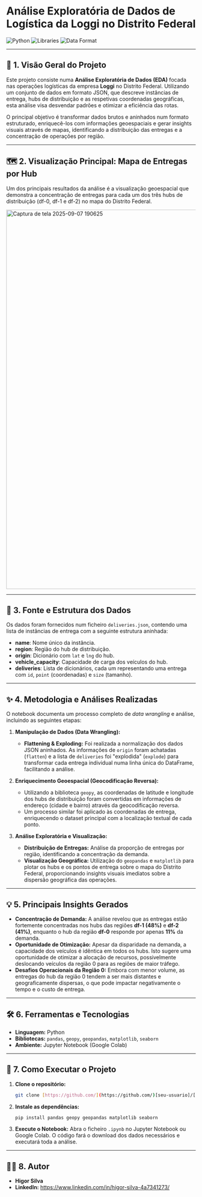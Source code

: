 # Análise Exploratória de Dados de Logística da Loggi no Distrito Federal

![Python](https://img.shields.io/badge/Python-3.9%2B-blue.svg)
![Libraries](https://img.shields.io/badge/Libraries-Pandas%20%7C%20GeoPandas%20%7C%20Seaborn-orange.svg)
![Data Format](https://img.shields.io/badge/Data-JSON-yellow.svg)

---

## 🎯 1. Visão Geral do Projeto

Este projeto consiste numa **Análise Exploratória de Dados (EDA)** focada nas operações logísticas da empresa **Loggi** no Distrito Federal. Utilizando um conjunto de dados em formato JSON, que descreve instâncias de entrega, hubs de distribuição e as respetivas coordenadas geográficas, esta análise visa desvendar padrões e otimizar a eficiência das rotas.

O principal objetivo é transformar dados brutos e aninhados num formato estruturado, enriquecê-los com informações geoespaciais e gerar insights visuais através de mapas, identificando a distribuição das entregas e a concentração de operações por região.

---

## 🗺️ 2. Visualização Principal: Mapa de Entregas por Hub

Um dos principais resultados da análise é a visualização geoespacial que demonstra a concentração de entregas para cada um dos três hubs de distribuição (df-0, df-1 e df-2) no mapa do Distrito Federal.

<img width="1920" height="1008" alt="Captura de tela 2025-09-07 190625" src="https://github.com/user-attachments/assets/69d6fba9-7202-45dc-866c-2eb6f99013df" />


---

## 📂 3. Fonte e Estrutura dos Dados

Os dados foram fornecidos num ficheiro `deliveries.json`, contendo uma lista de instâncias de entrega com a seguinte estrutura aninhada:

* **name**: Nome único da instância.
* **region**: Região do hub de distribuição.
* **origin**: Dicionário com `lat` e `lng` do hub.
* **vehicle_capacity**: Capacidade de carga dos veículos do hub.
* **deliveries**: Lista de dicionários, cada um representando uma entrega com `id`, `point` (coordenadas) e `size` (tamanho).

---

## ✨ 4. Metodologia e Análises Realizadas

O notebook documenta um processo completo de *data wrangling* e análise, incluindo as seguintes etapas:

1.  **Manipulação de Dados (Data Wrangling):**
    * **Flattening & Exploding:** Foi realizada a normalização dos dados JSON aninhados. As informações de `origin` foram achatadas (`flatten`) e a lista de `deliveries` foi "explodida" (`explode`) para transformar cada entrega individual numa linha única do DataFrame, facilitando a análise.

2.  **Enriquecimento Geoespacial (Geocodificação Reversa):**
    * Utilizando a biblioteca `geopy`, as coordenadas de latitude e longitude dos hubs de distribuição foram convertidas em informações de endereço (cidade e bairro) através da geocodificação reversa.
    * Um processo similar foi aplicado às coordenadas de entrega, enriquecendo o dataset principal com a localização textual de cada ponto.

3.  **Análise Exploratória e Visualização:**
    * **Distribuição de Entregas:** Análise da proporção de entregas por região, identificando a concentração da demanda.
    * **Visualização Geográfica:** Utilização do `geopandas` e `matplotlib` para plotar os hubs e os pontos de entrega sobre o mapa do Distrito Federal, proporcionando insights visuais imediatos sobre a dispersão geográfica das operações.

---

## 💡 5. Principais Insights Gerados

* **Concentração de Demanda:** A análise revelou que as entregas estão fortemente concentradas nos hubs das regiões **df-1 (48%)** e **df-2 (41%)**, enquanto o hub da região **df-0** responde por apenas **11%** da demanda.
* **Oportunidade de Otimização:** Apesar da disparidade na demanda, a capacidade dos veículos é idêntica em todos os hubs. Isto sugere uma oportunidade de otimizar a alocação de recursos, possivelmente deslocando veículos da região 0 para as regiões de maior tráfego.
* **Desafios Operacionais da Região 0:** Embora com menor volume, as entregas do hub da região 0 tendem a ser mais distantes e geograficamente dispersas, o que pode impactar negativamente o tempo e o custo de entrega.

---

## 🛠️ 6. Ferramentas e Tecnologias

* **Linguagem:** Python
* **Bibliotecas:** `pandas`, `geopy`, `geopandas`, `matplotlib`, `seaborn`
* **Ambiente:** Jupyter Notebook (Google Colab)

---

## 🚀 7. Como Executar o Projeto

1.  **Clone o repositório:**
    ```bash
    git clone [https://github.com/](https://github.com/)[seu-usuario]/[nome-do-repositorio].git
    ```
2.  **Instale as dependências:**
    ```bash
    pip install pandas geopy geopandas matplotlib seaborn
    ```
3.  **Execute o Notebook:**
    Abra o ficheiro `.ipynb` no Jupyter Notebook ou Google Colab. O código fará o download dos dados necessários e executará toda a análise.

---

## 👨‍💻 8. Autor

* **Higor Silva**
* **LinkedIn:** https://www.linkedin.com/in/higor-silva-4a7341273/
